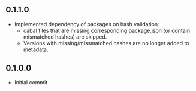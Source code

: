 ## 0.1.1.0

* Implemented dependency of packages on hash validation:
  * cabal files that are missing corresponding package.json (or contain
    mismatched hashes) are skipped.
  * Versions with missing/missmatched hashes are no longer added to metadata.

## 0.1.0.0

* Initial commit
